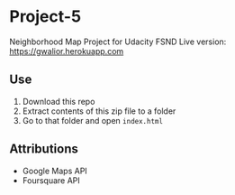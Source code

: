 # Project-5
Neighborhood Map Project for Udacity FSND
Live version: https://gwalior.herokuapp.com

## Use
1. Download this repo
2. Extract contents of this zip file to a folder
3. Go to that folder and open `index.html`

## Attributions
- Google Maps API
- Foursquare API
